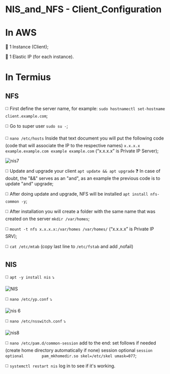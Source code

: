 # NIS_and_NFS - Client_Configuration

# **In AWS**

🔴 1 Instance (Client);

🔴 1 Elastic IP (for each instance).

# **In Termius**

## **NFS**

◻️ First define the server name, for example: `sudo hostnamectl set-hostname client.example.com`;

◻️ Go to super user `sudo su -`;

◻️ `nano /etc/hosts` Inside that text document you will put the following code (code that will associate the IP to the respective names) `x.x.x.x example.example.com example example.com` (“x.x.x.x” is Private IP Server);

![nis7](https://user-images.githubusercontent.com/48421530/153506257-deca5eb7-28f4-4671-9359-0a4d65f885d7.png)

◻️ Update and upgrade your client `apt update && apt upgrade` ❓ In case of doubt, the "&&" serves as an "and", as an example the previous code is to update "and" upgrade;

◻️ After doing update and upgrade, NFS will be installed `apt install nfs-common -y`;

◻️ After installation you will create a folder with the same name that was created on the server `mkdir /var/homes`;

◻️ `mount -t nfs x.x.x.x:/var/homes /var/homes/` (“x.x.x.x” is Private IP SRV);

◻️ `cat /etc/mtab` (copy last line to `/etc/fstab` and add ,nofail)

## **NIS**

◻️ `apt -y install nis` ⤵️

![NIS](https://user-images.githubusercontent.com/48421530/153502048-ea7272a1-3665-4289-8c7f-a6b7790b9f09.png)

◻️ `nano /etc/yp.conf` ⤵️

![nis 6](https://user-images.githubusercontent.com/48421530/153504762-3f2614c4-c447-4cef-b5b8-5bed63f069e6.png)

◻️ `nano /etc/nsswitch.conf` ⤵️

![nis8](https://user-images.githubusercontent.com/48421530/153508426-e05b40aa-f40f-4c77-91a9-dd921660d26c.png)

◻️ `nano /etc/pam.d/common-session`  add to the end: set follows if needed (create home directory automatically if none) session optional
`session optional        pam_mkhomedir.so skel=/etc/skel umask=077`;

◻️ `systemctl restart nis` log in to see if it's working.
